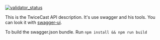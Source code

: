 [![validator_status](http://online.swagger.io/validator?url=https://raw.githubusercontent.com/TwiceCast/API/master/swagger/swagger.json)](http://petstore.swagger.io/?url=https://raw.githubusercontent.com/TwiceCast/API/master/swagger/swagger.json)

This is the TwiceCast API description. It's use swagger and his tools.
You can look it with [swagger-ui](http://petstore.swagger.io/?url=https://raw.githubusercontent.com/TwiceCast/API/master/swagger/swagger.json).

To build the swagger.json bundle. Run `npm install && npm run build`
